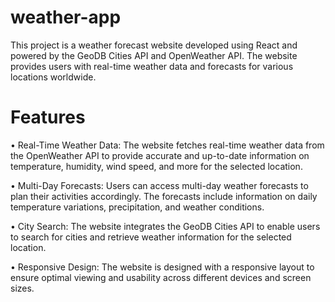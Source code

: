 # weather-app

This project is a weather forecast website developed using React and powered by the GeoDB Cities API and OpenWeather API. The website provides users with real-time weather data and forecasts for various locations worldwide.

# Features
• Real-Time Weather Data: The website fetches real-time weather data from the OpenWeather API to provide accurate and up-to-date information on temperature, humidity, wind speed, and more for the selected location.

• Multi-Day Forecasts: Users can access multi-day weather forecasts to plan their activities accordingly. The forecasts include information on daily temperature variations, precipitation, and weather conditions.

• City Search: The website integrates the GeoDB Cities API to enable users to search for cities and retrieve weather information for the selected location.

• Responsive Design: The website is designed with a responsive layout to ensure optimal viewing and usability across different devices and screen sizes.
